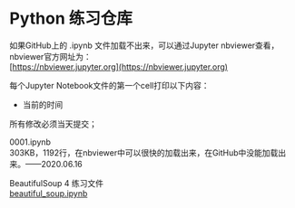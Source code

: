# Python 练习仓库
如果GitHub上的 .ipynb 文件加载不出来，可以通过Jupyter nbviewer查看，nbviewer官方网址为：  
[https://nbviewer.jupyter.org](https://nbviewer.jupyter.org)  

每个Jupyter Notebook文件的第一个cell打印以下内容：  
* 当前的时间

所有修改必须当天提交；

0001.ipynb  
303KB，1192行，在nbviewer中可以很快的加载出来，在GitHub中没能加载出来。——2020.06.16

BeautifulSoup 4 练习文件  
[beautiful_soup.ipynb](https://github.com/godontop/python/blob/master/notebooks/beautiful_soup.ipynb)  

